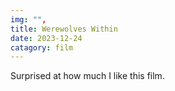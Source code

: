 ```yaml
---
img: "",
title: Werewolves Within
date: 2023-12-24
catagory: film
---
```

Surprised at how much I like this film.